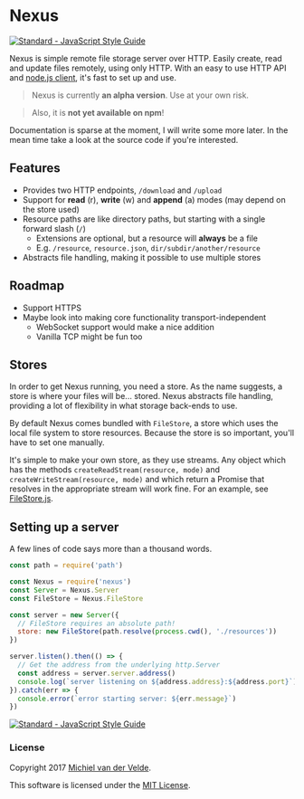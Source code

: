 # Nexus

[![Standard - JavaScript Style Guide](https://img.shields.io/badge/code%20style-standard-brightgreen.svg)](http://standardjs.com/)

Nexus is simple remote file storage server over HTTP. Easily create, read and update
files remotely, using only HTTP. With an easy to use HTTP API and [node.js client](http://github.com/MichielvdVelde/nexus-client-http),
it's fast to set up and use.

> Nexus is currently **an alpha version**. Use at your own risk.

> Also, it is **not yet available on npm**!

Documentation is sparse at the moment, I will write some more later. In the mean
time take a look at the source code if you're interested.

## Features

* Provides two HTTP endpoints, `/download` and `/upload`
* Support for **read** (r), **write** (w) and **append** (a) modes (may depend on the store used)
* Resource paths are like directory paths, but starting with a single forward slash (`/`)
  * Extensions are optional, but a resource will **always** be a file
  * E.g. `/resource`, `resource.json`, `dir/subdir/another/resource`
* Abstracts file handling, making it possible to use multiple stores

## Roadmap

* Support HTTPS
* Maybe look into making core functionality transport-independent
  * WebSocket support would make a nice addition
  * Vanilla TCP might be fun too

## Stores

In order to get Nexus running, you need a store. As the name suggests, a store is
where your files will be... stored. Nexus abstracts file handling, providing a
lot of flexibility in what storage back-ends to use.

By default Nexus comes bundled with `FileStore`, a store which uses the local file
system to store resources. Because the store is so important, you'll have to set
one manually.

It's simple to make your own store, as they use streams. Any object which has the
methods `createReadStream(resource, mode)` and `createWriteStream(resource, mode)`
and which return a Promise that resolves in the appropriate stream will work fine.
For an example, see [FileStore.js](./lib/FileStore.js).

## Setting up a server

A few lines of code says more than a thousand words.

```js
const path = require('path')

const Nexus = require('nexus')
const Server = Nexus.Server
const FileStore = Nexus.FileStore

const server = new Server({
  // FileStore requires an absolute path!
  store: new FileStore(path.resolve(process.cwd(), './resources'))
})

server.listen().then(() => {
  // Get the address from the underlying http.Server
  const address = server.server.address()
  console.log(`server listening on ${address.address}:${address.port}`)
}).catch(err => {
  console.error(`error starting server: ${err.message}`)
})
```

[![Standard - JavaScript Style Guide](https://img.shields.io/badge/code%20style-standard-brightgreen.svg)](http://standardjs.com/)

### License

Copyright 2017 [Michiel van der Velde](http://www.michielvdvelde.nl).

This software is licensed under the [MIT License](LICENSE).
